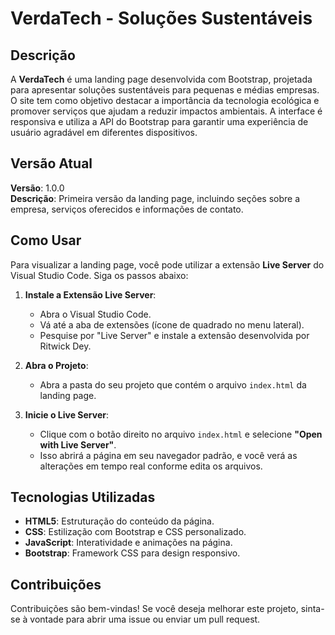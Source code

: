 # VerdaTech - Soluções Sustentáveis

## Descrição

A **VerdaTech** é uma landing page desenvolvida com Bootstrap, projetada para apresentar soluções sustentáveis para pequenas e médias empresas. O site tem como objetivo destacar a importância da tecnologia ecológica e promover serviços que ajudam a reduzir impactos ambientais. A interface é responsiva e utiliza a API do Bootstrap para garantir uma experiência de usuário agradável em diferentes dispositivos.

## Versão Atual

**Versão**: 1.0.0  
**Descrição**: Primeira versão da landing page, incluindo seções sobre a empresa, serviços oferecidos e informações de contato.

## Como Usar

Para visualizar a landing page, você pode utilizar a extensão **Live Server** do Visual Studio Code. Siga os passos abaixo:

1. **Instale a Extensão Live Server**:
   - Abra o Visual Studio Code.
   - Vá até a aba de extensões (ícone de quadrado no menu lateral).
   - Pesquise por "Live Server" e instale a extensão desenvolvida por Ritwick Dey.

2. **Abra o Projeto**:
   - Abra a pasta do seu projeto que contém o arquivo `index.html` da landing page.

3. **Inicie o Live Server**:
   - Clique com o botão direito no arquivo `index.html` e selecione **"Open with Live Server"**.
   - Isso abrirá a página em seu navegador padrão, e você verá as alterações em tempo real conforme edita os arquivos.


## Tecnologias Utilizadas

- **HTML5**: Estruturação do conteúdo da página.
- **CSS**: Estilização com Bootstrap e CSS personalizado.
- **JavaScript**: Interatividade e animações na página.
- **Bootstrap**: Framework CSS para design responsivo.

## Contribuições

Contribuições são bem-vindas! Se você deseja melhorar este projeto, sinta-se à vontade para abrir uma issue ou enviar um pull request.




